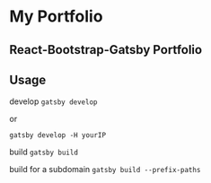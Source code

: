 # My Portfolio

## React-Bootstrap-Gatsby Portfolio

## Usage

develop
`gatsby develop`

or

`gatsby develop -H yourIP`

build
`gatsby build`

build for a subdomain
`gatsby build --prefix-paths`
